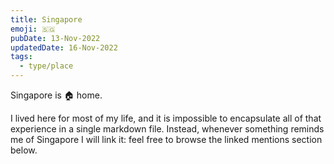 ```yaml
---
title: Singapore
emoji: 🇸‍🇬
pubDate: 13-Nov-2022
updatedDate: 16-Nov-2022
tags:
  - type/place
---
```


Singapore is 🏠 home.

I lived here for most of my life, and it is impossible to encapsulate all of that experience in a single markdown file. Instead, whenever something reminds me of Singapore I will link it: feel free to browse the linked mentions section below.

